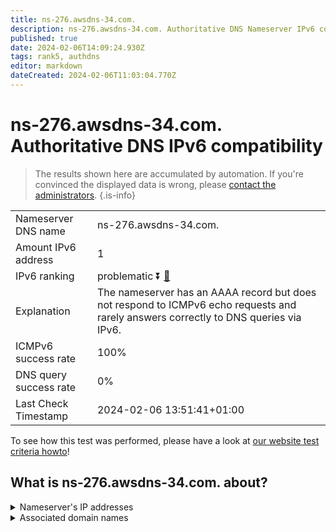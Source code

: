 ```yaml
---
title: ns-276.awsdns-34.com.
description: ns-276.awsdns-34.com. Authoritative DNS Nameserver IPv6 compatibility
published: true
date: 2024-02-06T14:09:24.930Z
tags: rank5, authdns
editor: markdown
dateCreated: 2024-02-06T11:03:04.770Z
---
```


# ns-276.awsdns-34.com. Authoritative DNS IPv6 compatibility

> The results shown here are accumulated by automation. If you're convinced the displayed data is wrong, please [contact the administrators](/howto/chat). 
{.is-info}




|   |   |
| - | - |
| Nameserver DNS name | ns-276.awsdns-34.com.
| Amount IPv6 address | 1
| IPv6 ranking | problematic :arrow_double_down: [🔗](/howto/ranking) |
| Explanation | The nameserver has an AAAA record but does not respond to ICMPv6 echo requests and rarely answers correctly to DNS queries via IPv6. |
| ICMPv6 success rate | 100%|
| DNS query success rate | 0% |
| Last Check Timestamp | 2024-02-06 13:51:41+01:00 |

To see how this test was performed, please have a look at [our website test criteria howto](/howto/testcriteria/authdns)!


## What is ns-276.awsdns-34.com. about?




<details>
<summary>Nameserver's IP addresses</summary>

2600:9000:5301:1400::1

</details>



<details>
<summary>Associated domain names</summary>

www.mongodb.com

</details>
